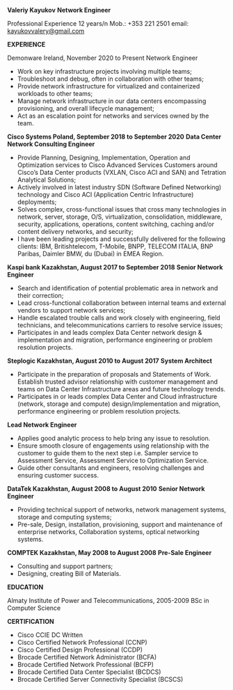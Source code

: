 **Valeriy Kayukov**
**Network Engineer**

Professional Experience 12 years/n
Mob.: +353 221 2501
email: kayukovvalery@gmail.com

**EXPERIENCE**

Demonware Ireland, November 2020 to Present
Network Engineer
-	Work on key infrastructure projects involving multiple teams;
-	Troubleshoot and debug, often in collaboration with other teams;
-	Provide network infrastructure for virtualized and containerized workloads to other teams;
-	Manage network infrastructure in our data centers encompassing provisioning, and overall lifecycle management;
-	Act as an escalation point for networks and services owned by the team.

**Cisco Systems Poland, September 2018 to September 2020**
**Data Center Network Consulting Engineer**
-	Provide Planning, Designing, Implementation, Operation and Optimization services to Cisco Advanced Services Customers around Cisco’s Data Center products (VXLAN, Cisco ACI and SAN) and Tetration Analytical Solutions;
-	Actively involved in latest industry SDN (Software Defined Networking) technology and Cisco ACI (Application Centric Infrastructure) deployments;
-	Solves complex, cross-functional issues that cross many technologies in network, server, storage, O/S, virtualization, consolidation, middleware, security, applications, operations, content switching, caching and/or content delivery networks, and security;
-	I have been leading projects and successfully delivered for the following clients:
IBM, Britishtelecom, T-Mobile, BNPP, TELECOM ITALIA, BNP Paribas, Daimler BMW, du (Dubai) in EMEA Region.

**Kaspi bank Kazakhstan, August 2017 to September 2018**
**Senior Network Engineer**
-	Search and identification of potential problematic area in network and their correction;
-	Lead cross-functional collaboration between internal teams and external vendors to support network services;
-	Handle escalated trouble calls and work closely with engineering, field technicians, and telecommunications carriers to resolve service issues;
-	Participates in and leads complex Data Center network design & implementation and migration, performance engineering or problem resolution projects.

**Steplogic Kazakhstan, August 2010 to August 2017**
**System Architect**
-	Participate in the preparation of proposals and Statements of Work. Establish trusted advisor relationship with customer management and teams on Data Center Infrastructure areas and future technology trends.
-	Participates in or leads complex Data Center and Cloud infrastructure (network, storage and compute) design/implementation and migration, performance engineering or problem resolution projects.

**Lead Network Engineer**
-	Applies good analytic process to help bring any issue to resolution.
-	Ensure smooth closure of engagements using relationship with the customer to guide them to the next step i.e. Sampler service to Assessment Service, Assessment Service to Optimization Service.
-	Guide other consultants and engineers, resolving challenges and ensuring customer success.

**DataTek Kazakhstan, August 2008 to August 2010**
**Senior Network Engineer**
-	Providing technical support of networks, network management systems, storage and computing systems;
-	Pre-sale, Design, installation, provisioning, support and maintenance of enterprise networks, Collaboration systems, optical networking systems.

**COMPTEK Kazakhstan, May 2008 to August 2008**
**Pre-Sale Engineer**
-	Consulting and support partners;
-	Designing, creating Bill of Materials.

**EDUCATION**

Almaty Institute of Power and Telecommunications, 2005-2009
BSc in Computer Science

**CERTIFICATION**
-	Cisco CCIE DC Written
-	Cisco Certified Network Professional (CCNP)
-	Cisco Certified Design Professional (CCDP)
-	Brocade Certified Network Administrator (BCFA)
-	Brocade Certified Network Professional (BCFP)
-	Brocade Certified Data Center Specialist (BCDCS)
-	Brocade Certified Server Connectivity Specialist (BCSCS)
